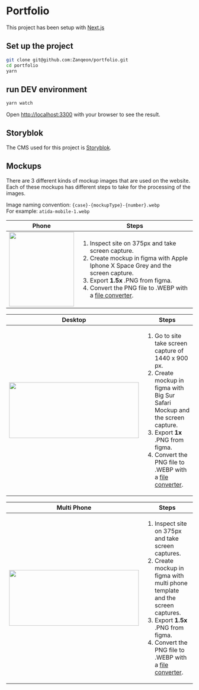 # Portfolio
This project has been setup with [Next.js](https://nextjs.org/)
   
## Set up the project
```bash
git clone git@github.com:Zanqeon/portfolio.git
cd portfolio
yarn
```

## run DEV environment
```bash
yarn watch
```

Open [http://localhost:3300](http://localhost:3300) with your browser to see the result.

## Storyblok

The CMS used for this project is [Storyblok](http://app.storyblok.com/).


## Mockups

There are 3 different kinds of mockup images that are used on the website. Each of these mockups has different steps to take for the processing of the images.

Image naming convention: ```{case}-{mockupType}-{number}.webp``` 
<br> For example: ```atida-mobile-1.webp```

| Phone | Steps |
| ----------- | ----------- | 
| <img src="https://a.storyblok.com/f/113654/450x910/a41184c904/atida-mobile-3.webp" height="200" width="175" max-width="100%" /> | <ol> <li> Inspect site on 375px and take screen capture.</li><li>Create mockup in figma with Apple Iphone X Space Grey and the screen capture.</li><li>Export **1.5x** .PNG from figma.</li><li>Convert the PNG file to .WEBP with a <a href="https://image.online-convert.com/convert-to-webp">file converter</a>.</li></ol> |

| Desktop | Steps |
| ----------- | ----------- | 
| <img src="https://a.storyblok.com/f/113654/1442x951/d7516311e2/atida-desktop-1.webp" height="150" width="350"/> | <ol> <li> Go to site take screen capture of 1440 x 900 px.</li><li>Create mockup in figma with Big Sur Safari Mockup and the screen capture.</li><li>Export **1x** .PNG from figma.</li><li>Convert the PNG file to .WEBP with a <a href="https://image.online-convert.com/convert-to-webp">file converter</a>.</li></ol> |

| Multi Phone | Steps |
| ----------- | ----------- | 
| <img src="https://a.storyblok.com/f/113654/1400x910/345235b576/atida-group-1.webp" height="150" width="350" />  | <ol> <li> Inspect site on 375px and take screen captures.</li><li>Create mockup in figma with multi phone template and the screen captures.</li><li>Export **1.5x** .PNG from figma.</li><li>Convert the PNG file to .WEBP with a <a href="https://image.online-convert.com/convert-to-webp">file converter</a>.</li></ol> |

